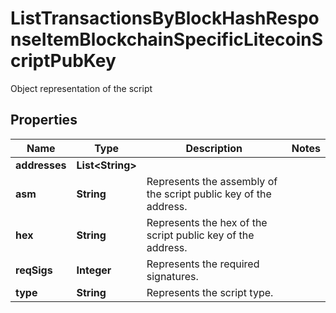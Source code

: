 

# ListTransactionsByBlockHashResponseItemBlockchainSpecificLitecoinScriptPubKey

Object representation of the script

## Properties

Name | Type | Description | Notes
------------ | ------------- | ------------- | -------------
**addresses** | **List&lt;String&gt;** |  | 
**asm** | **String** | Represents the assembly of the script public key of the address. | 
**hex** | **String** | Represents the hex of the script public key of the address. | 
**reqSigs** | **Integer** | Represents the required signatures. | 
**type** | **String** | Represents the script type. | 



